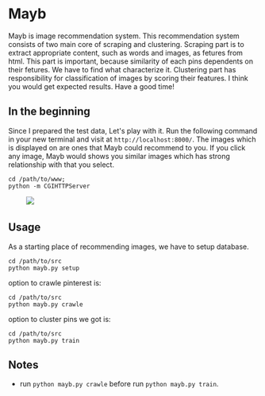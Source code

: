 Mayb
====

Mayb is image recommendation system. This recommendation system consists of two main core of scraping and clustering. 
Scraping part is to extract appropriate content, such as words and images, as fetures from html. 
This part is important, because similarity of each pins dependents on their fetures. We have to find what characterize it. 
Clustering part has responsibility for classification of images by scoring their features. 
I think you would get expected results. Have a good time!

## In the beginning

Since I prepared the test data, Let's play with it. Run the following command in your new terminal and visit at `http://localhost:8000/`. 
The images which is displayed on are ones that Mayb could recommend to you. If you click any image, 
Mayb would shows you similar images which has strong relationship with that you select.

```
cd /path/to/www;
python -m CGIHTTPServer
```
　
　
<img src="https://raw.github.com/after12am/Mayb/master/doc/Mayb.png"/>

## Usage

As a starting place of recommending images, we have to setup database.

```
cd /path/to/src
python mayb.py setup
```

option to crawle pinterest is:

```
cd /path/to/src
python mayb.py crawle
```

option to cluster pins we got is:

```
cd /path/to/src
python mayb.py train
```

## Notes

* run `python mayb.py crawle` before run `python mayb.py train`.